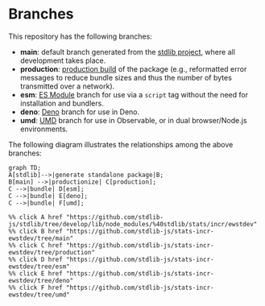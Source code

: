 <!--

@license Apache-2.0

Copyright (c) 2022 The Stdlib Authors.

Licensed under the Apache License, Version 2.0 (the "License");
you may not use this file except in compliance with the License.
You may obtain a copy of the License at

    http://www.apache.org/licenses/LICENSE-2.0

Unless required by applicable law or agreed to in writing, software
distributed under the License is distributed on an "AS IS" BASIS,
WITHOUT WARRANTIES OR CONDITIONS OF ANY KIND, either express or implied.
See the License for the specific language governing permissions and
limitations under the License.

-->

# Branches

This repository has the following branches:

-   **main**: default branch generated from the [stdlib project][stdlib-url], where all development takes place.
-   **production**: [production build][production-url] of the package (e.g., reformatted error messages to reduce bundle sizes and thus the number of bytes transmitted over a network).
-   **esm**: [ES Module][esm-url] branch for use via a `script` tag without the need for installation and bundlers.
-   **deno**: [Deno][deno-url] branch for use in Deno.
-   **umd**: [UMD][umd-url] branch for use in Observable, or in dual browser/Node.js environments.

The following diagram illustrates the relationships among the above branches:

```mermaid
graph TD;
A[stdlib]-->|generate standalone package|B;
B[main] -->|productionize| C[production];
C -->|bundle| D[esm];
C -->|bundle| E[deno];
C -->|bundle| F[umd];

%% click A href "https://github.com/stdlib-js/stdlib/tree/develop/lib/node_modules/%40stdlib/stats/incr/ewstdev"
%% click B href "https://github.com/stdlib-js/stats-incr-ewstdev/tree/main"
%% click C href "https://github.com/stdlib-js/stats-incr-ewstdev/tree/production"
%% click D href "https://github.com/stdlib-js/stats-incr-ewstdev/tree/esm"
%% click E href "https://github.com/stdlib-js/stats-incr-ewstdev/tree/deno"
%% click F href "https://github.com/stdlib-js/stats-incr-ewstdev/tree/umd"
```

[stdlib-url]: https://github.com/stdlib-js/stdlib/tree/develop/lib/node_modules/%40stdlib/stats/incr/ewstdev
[production-url]: https://github.com/stdlib-js/stats-incr-ewstdev/tree/production
[deno-url]: https://github.com/stdlib-js/stats-incr-ewstdev/tree/deno
[umd-url]: https://github.com/stdlib-js/stats-incr-ewstdev/tree/umd
[esm-url]: https://github.com/stdlib-js/stats-incr-ewstdev/tree/esm